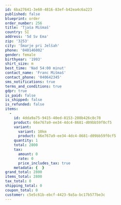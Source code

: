 ```yaml
---
id: 6ba27641-3e60-4816-83ef-b42ea4c6a223
published: false
blueprint: order
order_number: 256
title: 'Tjaša Mišmaš'
country: SI
address: '5d Sv Ema'
zip: '3253'
city: 'Šmarje pri Jelšah'
phone: '040146002'
gender: female
birthyear: '1993'
shirt_size: m
best_time: 'Nad 54:00 minut'
contact_name: 'Franc Mišmaš'
contact_phone: '040642345'
sms_notifications: true
terms_and_conditions: true
gdpr: true
is_paid: false
is_shipped: false
is_refunded: false
items:
  -
    id: 4dda9a75-9415-40ed-8153-208b426c8c78
    product: 66e767a9-ee34-4dc4-8681-d09bb59f0cf5
    variant:
      variant: 10km
      product: 66e767a9-ee34-4dc4-8681-d09bb59f0cf5
    quantity: 1
    total: 2800
    tax:
      amount: 0
      rate: 0
      price_includes_tax: true
    metadata: {  }
grand_total: 2800
items_total: 2800
tax_total: 0
shipping_total: 0
coupon_total: 0
customer: c5e5c61b-ebcf-4423-9a5a-bc17b577be3c
---
```

